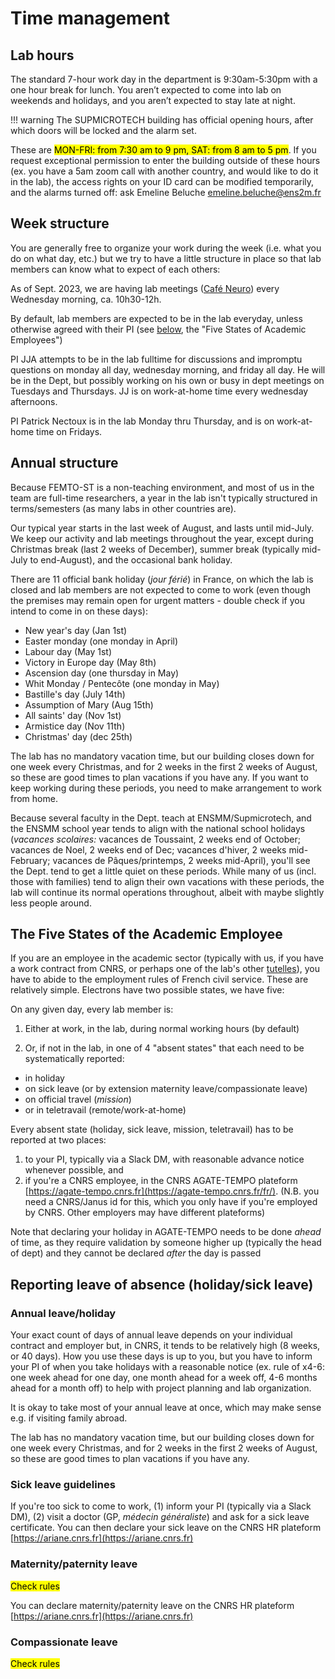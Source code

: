 # Time management

## Lab hours

The standard 7-hour work day in the department is 9:30am-5:30pm with a one hour break for lunch. 
You aren’t expected to come into lab on weekends and holidays, and you aren’t expected to stay late at night.

!!! warning
	The SUPMICROTECH building has official opening hours, after which doors will be locked and the alarm set. 
  
These are <mark> MON-FRI: from 7:30 am to 9 pm, SAT: from 8 am to 5 pm</mark>. If you request exceptional permission to enter the building outside of these hours (ex. you have a 5am zoom call with another country, and would like to do it in the lab), the access rights on your ID card can be modified temporarily, and the alarms turned off: ask Emeline Beluche <emeline.beluche@ens2m.fr>

## Week structure

You are generally free to organize your work during the week (i.e. what you do on what day, etc.) but we try to have a little structure in place so that lab members can know what to expect of each others:  

As of Sept. 2023, we are having lab meetings ([Café Neuro](../cafe-neuro/)) every Wednesday morning, ca. 10h30-12h. 

By default, lab members are expected to be in the lab everyday, unless otherwise agreed with their PI (see [below](#the-five-states-of-the-academic-employee), the "Five States of Academic Employees")

PI JJA attempts to be in the lab fulltime for discussions and impromptu questions on monday all day, wednesday morning, and friday all day. He will be in the Dept, but possibly working on his own or busy in dept meetings on Tuesdays and Thursdays. JJ is on work-at-home time every wednesday afternoons.  

PI Patrick Nectoux is in the lab Monday thru Thursday, and is on work-at-home time on Fridays. 

## Annual structure

Because FEMTO-ST is a non-teaching environment, and most of us in the team are full-time researchers, a year in the lab isn't typically structured in terms/semesters (as many labs in other countries are).

Our typical year starts in the last week of August, and lasts until mid-July. We keep our activity and lab meetings throughout the year, except during Christmas break (last 2 weeks of December), summer break (typically mid-July to end-August), and the occasional bank holiday.

There are 11 official bank holiday (_jour férié_) in France, on which the lab is closed and lab members are not expected to come to work (even though the premises may remain open for urgent matters - double check if you intend to come in on these days):

* New year's day (Jan 1st)
* Easter monday (one monday in April)
* Labour day (May 1st)
* Victory in Europe day (May 8th)
* Ascension day (one thursday in May)
* Whit Monday / Pentecôte (one monday in May)
* Bastille's day (July 14th)
* Assumption of Mary (Aug 15th)
* All saints' day (Nov 1st)
* Armistice day (Nov 11th)
* Christmas' day (dec 25th)

The lab has no mandatory vacation time, but our building closes down for one week every Christmas, and for 2 weeks in the first 2 weeks of August, so these are good times to plan vacations if you have any. If you want to keep working during these periods, you need to make arrangement to work from home.&#x20;

Because several faculty in the Dept. teach at ENSMM/Supmicrotech, and the ENSMM school year tends to align with the national school holidays (_vacances scolaires:_ vacances de Toussaint, 2 weeks end of October; vacances de Noel, 2 weeks end of Dec; vacances d'hiver, 2 weeks mid-February; vacances de Pâques/printemps, 2 weeks mid-April), you'll see the Dept. tend to get a little quiet on these periods. While many of us (incl. those with families) tend to align their own vacations with these periods, the lab will continue its normal operations throughout, albeit with maybe slightly less people around.&#x20;

## The Five States of the Academic Employee

If you are an employee in the academic sector (typically with us, if you have a work contract from CNRS, or perhaps one of the lab's other [tutelles](../../../about-the-lab/about-our-operating-institutions)), you have to abide to the employment rules of French civil service. These are relatively simple. Electrons have two possible states, we have five:  

On any given day, every lab member is: 

1. Either at work, in the lab, during normal working hours (by default)

2. Or, if not in the lab, in one of 4 "absent states" that each need to be systematically reported:
  - in holiday
  - on sick leave (or by extension maternity leave/compassionate leave)
  - on official travel (_mission_)
  - or in teletravail (remote/work-at-home)

Every absent state (holiday, sick leave, mission, teletravail) has to be reported at two places:

1. to your PI, typically via a Slack DM, with reasonable advance notice whenever possible, and
2. if you're a CNRS employee, in the CNRS AGATE-TEMPO plateform [https://agate-tempo.cnrs.fr](https://agate-tempo.cnrs.fr/fr/). (N.B. you need a CNRS/Janus id for this, which you only have if you're employed by CNRS. Other employers may have different plateforms)

Note that declaring your holiday in AGATE-TEMPO needs to be done _ahead_ of time, as they require validation by someone higher up (typically the head of dept) and they cannot be declared _after_ the day is passed

## Reporting leave of absence (holiday/sick leave)

### Annual leave/holiday

Your exact count of days of annual leave depends on your individual contract and employer but, in CNRS, it tends to be relatively high (8 weeks, or 40 days). How you use these days is up to you, but you have to inform your PI of when you take holidays with a reasonable notice (ex. rule of x4-6: one week ahead for one day, one month ahead for a week off, 4-6 months ahead for a month off) to help with project planning and lab organization.&#x20;

It is okay to take most of your annual leave at once, which may make sense e.g. if visiting family abroad.&#x20;

The lab has no mandatory vacation time, but our building closes down for one week every Christmas, and for 2 weeks in the first 2 weeks of August, so these are good times to plan vacations if you have any.

### Sick leave guidelines

If you're too sick to come to work, (1) inform your PI (typically via a Slack DM), (2) visit a doctor (GP, _médecin généraliste_) and ask for a sick leave certificate. You can then declare your sick leave on the CNRS HR plateform [https://ariane.cnrs.fr](https://ariane.cnrs.fr)

### Maternity/paternity leave

<mark> Check rules </mark>

You can declare maternity/paternity leave on the CNRS HR plateform [https://ariane.cnrs.fr](https://ariane.cnrs.fr)

### Compassionate leave

<mark> Check rules </mark>

